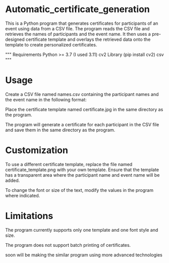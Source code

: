# Automatic_certificate_generation
 

This is a Python program that generates certificates for participants of an event using data from a CSV file. The program reads the CSV file and retrieves the names of participants and the event name. It then uses a pre-designed certificate template and overlays the retrieved data onto the template to create personalized certificates.

""" Requirements
  Python >= 3.7 (I used 3.11)
  cv2 Library (pip install cv2)
  csv """

# Usage
Create a CSV file named names.csv containing the participant names and the event name in the following format:

Place the certificate template named certificate.jpg in the same directory as the program.

The program will generate a certificate for each participant in the CSV file and save them in the same directory as the program.

# Customization
To use a different certificate template, replace the file named certificate_template.png with your own template. Ensure that the template has a transparent area where the participant name and event name will be added.

To change the font or size of the text, modify the values in the program where indicated.

# Limitations
The program currently supports only one template and one font style and size.

The program does not support batch printing of certificates.

soon will be making the similar program using more advanced technologies
